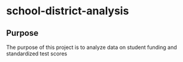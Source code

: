 # school-district-analysis

## Purpose

The purpose of this project is to analyze data on student funding and standardized test scores
